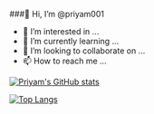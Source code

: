 ###👋 Hi, I’m @priyam001
- 👀 I’m interested in ...
- 🌱 I’m currently learning ...
- 💞️ I’m looking to collaborate on ...
- 📫 How to reach me ...

<!---
priyam001/priyam001 is a ✨ special ✨ repository because its `README.md` (this file) appears on your GitHub profile.
You can click the Preview link to take a look at your changes.
--->
[![Priyam's GitHub stats](https://github-readme-stats.vercel.app/api?username=priyam001)](https://github.com/priyam001/github-readme-stats)

[![Top Langs](https://github-readme-stats.vercel.app/api/top-langs/?username=priyam001)](https://github.com/priyam001/github-readme-stats)
